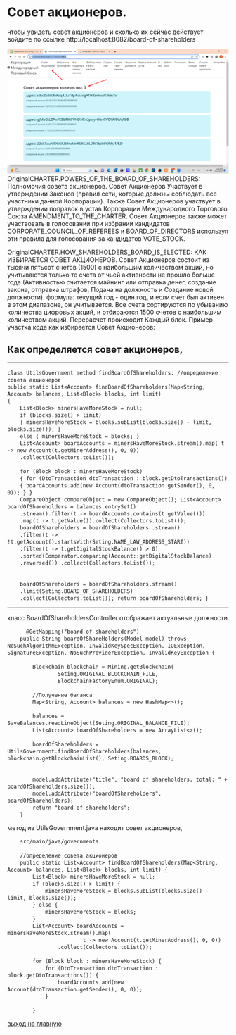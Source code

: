 # Совет акционеров.

чтобы увидеть совет акционеров и сколько их сейчас действует войдите по ссылке http://localhost:8082/board-of-shareholders

![Совет Акционеров](../screenshots/board-of-shareholders.png)
OriginalCHARTER.POWERS_OF_THE_BOARD_OF_SHAREHOLDERS: Полномочия совета акционеров. 
Совет Акционеров Участвует в утверждении Законов (правил сети, которые должны соблюдать все участники данной Корпорации).
Также Совет Акционеров участвует в утверждении поправок в устав Корпорации Международного Торгового Союза AMENDMENT_TO_THE_CHARTER.
Совет Акционеров также может участвовать в голосовании при избрании кандидатов CORPORATE_COUNCIL_OF_REFEREES и BOARD_OF_DIRECTORS используя
эти правила для голосования за кандидатов VOTE_STOCK.

OriginalCHARTER.HOW_SHAREHOLDERS_BOARD_IS_ELECTED: КАК ИЗБИРАЕТСЯ СОВЕТ АКЦИОНЕРОВ. 
Совет Акционеров состоит из тысячи пятьсот счетов (1500) с наибольшим количеством акций, 
но учитываются только те счета от чьей активности не прошло больше года (Активностью считается майнинг или отправка денег, создание закона, отправка штрафов,
Подача на должность и Создание новой должности).
формула: текущий год - один год, и если счет был активен в этом диапазоне, он учитывается.
Все счета сортируются по убыванию количества цифровых акций, и отбираются 1500 счетов с наибольшим количеством акций. Перерасчет происходит Каждый блок.
Пример участка кода как избирается Совет Акционеров:


## Как определяется совет акционеров, 

---
    class UtilsGovernment method findBoardOfShareholders: //определение совета акционеров 
    public static List<Account> findBoardOfShareholders(Map<String, Account> balances, List<Block> blocks, int limit)
    { 
        List<Block> minersHaveMoreStock = null; 
        if (blocks.size() > limit)
        { minersHaveMoreStock = blocks.subList(blocks.size() - limit, blocks.size()); }
        else { minersHaveMoreStock = blocks; } 
        List<Account> boardAccounts = minersHaveMoreStock.stream().map( t -> new Account(t.getMinerAddress(), 0, 0))
        .collect(Collectors.toList()); 
        
        for (Block block : minersHaveMoreStock) 
        { for (DtoTransaction dtoTransaction : block.getDtoTransactions()) 
        { boardAccounts.add(new Account(dtoTransaction.getSender(), 0, 0)); } } 
        CompareObject compareObject = new CompareObject(); List<Account> boardOfShareholders = balances.entrySet()
        .stream().filter(t -> boardAccounts.contains(t.getValue()))
        .map(t -> t.getValue()).collect(Collectors.toList()); 
        boardOfShareholders = boardOfShareholders .stream()
        .filter(t -> !t.getAccount().startsWith(Seting.NAME_LAW_ADDRESS_START))
        .filter(t -> t.getDigitalStockBalance() > 0)
        .sorted(Comparator.comparing(Account::getDigitalStockBalance)
        .reversed()) .collect(Collectors.toList()); 


        boardOfShareholders = boardOfShareholders.stream() 
        .limit(Seting.BOARD_OF_SHAREHOLDERS)
        .collect(Collectors.toList()); return boardOfShareholders; }
---

класс BoardOfShareholdersController отображает актуальные должности

````
      @GetMapping("board-of-shareholders")
    public String boardOfShareHolders(Model model) throws NoSuchAlgorithmException, InvalidKeySpecException, IOException, SignatureException, NoSuchProviderException, InvalidKeyException {

        Blockchain blockchain = Mining.getBlockchain(
                Seting.ORIGINAL_BLOCKCHAIN_FILE,
                BlockchainFactoryEnum.ORIGINAL);

        //Получение баланса
        Map<String, Account> balances = new HashMap<>();

        balances = SaveBalances.readLineObject(Seting.ORIGINAL_BALANCE_FILE);
        List<Account> boardOfShareholders = new ArrayList<>();

        boardOfShareholders = UtilsGovernment.findBoardOfShareholders(balances, blockchain.getBlockchainList(), Seting.BOARDS_BLOCK);


        model.addAttribute("title", "board of shareholders. total: " + boardOfShareholders.size());
        model.addAttribute("boardOfShareholders", boardOfShareholders);
        return "board-of-shareholders";
    }

````

метод из UtilsGovernment.java находит совет акционеров, 

```
    src/main/java/governments
    
    //определение совета акционеров
    public static List<Account> findBoardOfShareholders(Map<String, Account> balances, List<Block> blocks, int limit) {
        List<Block> minersHaveMoreStock = null;
        if (blocks.size() > limit) {
            minersHaveMoreStock = blocks.subList(blocks.size() - limit, blocks.size());
        } else {
            minersHaveMoreStock = blocks;
        }
        List<Account> boardAccounts = minersHaveMoreStock.stream().map(
                        t -> new Account(t.getMinerAddress(), 0, 0))
                .collect(Collectors.toList());

        for (Block block : minersHaveMoreStock) {
            for (DtoTransaction dtoTransaction : block.getDtoTransactions()) {
                boardAccounts.add(new Account(dtoTransaction.getSender(), 0, 0));
            }

        }
```

[выход на главную](../readme.md)